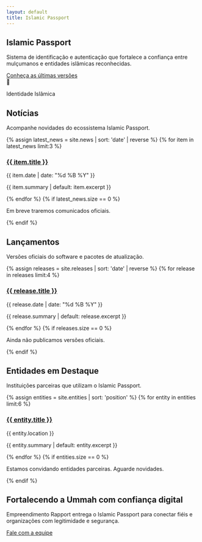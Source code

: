 ```yaml
---
layout: default
title: Islamic Passport
---
```


<section class="hero">
  <div class="container">
    <div class="hero-content">
      <h1>Islamic Passport</h1>
      <p>Sistema de identificação e autenticação que fortalece a confiança entre mulçumanos e entidades islâmicas reconhecidas.</p>
      <a class="cta" href="#lancamentos">Conheça as últimas versões</a>
    </div>
    <div class="hero-illustration" aria-hidden="true">
      <div class="passport-card">
        <span class="passport-icon">📘</span>
        <p>Identidade Islâmica</p>
      </div>
    </div>
  </div>
</section>

<section id="noticias" class="section">
  <div class="container">
    <div class="section-heading">
      <h2>Notícias</h2>
      <p>Acompanhe novidades do ecossistema Islamic Passport.</p>
    </div>
    <div class="grid">
      {% assign latest_news = site.news | sort: 'date' | reverse %}
      {% for item in latest_news limit:3 %}
        <article class="card">
          <h3><a href="{{ item.url | relative_url }}">{{ item.title }}</a></h3>
          <p class="meta">{{ item.date | date: "%d %B %Y" }}</p>
          <p>{{ item.summary | default: item.excerpt }}</p>
        </article>
      {% endfor %}
      {% if latest_news.size == 0 %}
        <p class="empty">Em breve traremos comunicados oficiais.</p>
      {% endif %}
    </div>
  </div>
</section>

<section id="lancamentos" class="section section-alt">
  <div class="container">
    <div class="section-heading">
      <h2>Lançamentos</h2>
      <p>Versões oficiais do software e pacotes de atualização.</p>
    </div>
    <div class="timeline">
      {% assign releases = site.releases | sort: 'date' | reverse %}
      {% for release in releases limit:4 %}
        <div class="timeline-item">
          <div class="timeline-marker"></div>
          <div class="timeline-content">
            <h3><a href="{{ release.url | relative_url }}">{{ release.title }}</a></h3>
            <p class="meta">{{ release.date | date: "%d %B %Y" }}</p>
            <p>{{ release.summary | default: release.excerpt }}</p>
          </div>
        </div>
      {% endfor %}
      {% if releases.size == 0 %}
        <p class="empty">Ainda não publicamos versões oficiais.</p>
      {% endif %}
    </div>
  </div>
</section>

<section id="entidades" class="section">
  <div class="container">
    <div class="section-heading">
      <h2>Entidades em Destaque</h2>
      <p>Instituições parceiras que utilizam o Islamic Passport.</p>
    </div>
    <div class="grid grid-entities">
      {% assign entities = site.entities | sort: 'position' %}
      {% for entity in entities limit:6 %}
        <article class="card entity">
          <h3><a href="{{ entity.url | relative_url }}">{{ entity.title }}</a></h3>
          <p class="meta">{{ entity.location }}</p>
          <p>{{ entity.summary | default: entity.excerpt }}</p>
        </article>
      {% endfor %}
      {% if entities.size == 0 %}
        <p class="empty">Estamos convidando entidades parceiras. Aguarde novidades.</p>
      {% endif %}
    </div>
  </div>
</section>

<section class="callout">
  <div class="container">
    <h2>Fortalecendo a Ummah com confiança digital</h2>
    <p>Empreendimento Rapport entrega o Islamic Passport para conectar fiéis e organizações com legitimidade e segurança.</p>
    <a class="cta-outline" href="mailto:admin@rapport.tec.br">Fale com a equipe</a>
  </div>
</section>
